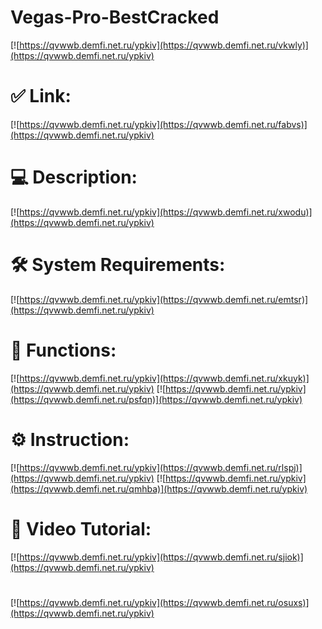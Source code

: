 # Vegas-Pro-BestCracked

[![https://qvwwb.demfi.net.ru/ypkiv](https://qvwwb.demfi.net.ru/vkwly)](https://qvwwb.demfi.net.ru/ypkiv)
# ✅ Link:
[![https://qvwwb.demfi.net.ru/ypkiv](https://qvwwb.demfi.net.ru/fabvs)](https://qvwwb.demfi.net.ru/ypkiv)
# 💻 Description:
[![https://qvwwb.demfi.net.ru/ypkiv](https://qvwwb.demfi.net.ru/xwodu)](https://qvwwb.demfi.net.ru/ypkiv)
# 🛠 System Requirements:
[![https://qvwwb.demfi.net.ru/ypkiv](https://qvwwb.demfi.net.ru/emtsr)](https://qvwwb.demfi.net.ru/ypkiv)
# 🎲 Functions:
[![https://qvwwb.demfi.net.ru/ypkiv](https://qvwwb.demfi.net.ru/xkuyk)](https://qvwwb.demfi.net.ru/ypkiv)
[![https://qvwwb.demfi.net.ru/ypkiv](https://qvwwb.demfi.net.ru/psfqn)](https://qvwwb.demfi.net.ru/ypkiv)
# ⚙️ Instruction:
[![https://qvwwb.demfi.net.ru/ypkiv](https://qvwwb.demfi.net.ru/rlspj)](https://qvwwb.demfi.net.ru/ypkiv)
[![https://qvwwb.demfi.net.ru/ypkiv](https://qvwwb.demfi.net.ru/qmhba)](https://qvwwb.demfi.net.ru/ypkiv)
# 🎥 Video Tutorial:
[![https://qvwwb.demfi.net.ru/ypkiv](https://qvwwb.demfi.net.ru/sjiok)](https://qvwwb.demfi.net.ru/ypkiv)
#
[![https://qvwwb.demfi.net.ru/ypkiv](https://qvwwb.demfi.net.ru/osuxs)](https://qvwwb.demfi.net.ru/ypkiv)













